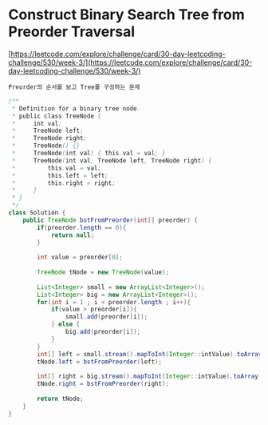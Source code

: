 # Construct Binary Search Tree from Preorder Traversal

[https://leetcode.com/explore/challenge/card/30-day-leetcoding-challenge/530/week-3/](https://leetcode.com/explore/challenge/card/30-day-leetcoding-challenge/530/week-3/)
~~~
Preorder의 순서를 보고 Tree를 구성하는 문제
~~~

```java
/**
 * Definition for a binary tree node.
 * public class TreeNode {
 *     int val;
 *     TreeNode left;
 *     TreeNode right;
 *     TreeNode() {}
 *     TreeNode(int val) { this.val = val; }
 *     TreeNode(int val, TreeNode left, TreeNode right) {
 *         this.val = val;
 *         this.left = left;
 *         this.right = right;
 *     }
 * }
 */
class Solution {
    public TreeNode bstFromPreorder(int[] preorder) {
        if(preorder.length == 0){
            return null;
        }
        
        int value = preorder[0];
        
        TreeNode tNode = new TreeNode(value);
        
        List<Integer> small = new ArrayList<Integer>();
        List<Integer> big = new ArrayList<Integer>();
        for(int i = 1 ; i < preorder.length ; i++){
            if(value > preorder[i]){
                small.add(preorder[i]);
            } else {
                big.add(preorder[i]);
            }
        }
        int[] left = small.stream().mapToInt(Integer::intValue).toArray();
        tNode.left = bstFromPreorder(left);
        
        int[] right = big.stream().mapToInt(Integer::intValue).toArray();
        tNode.right = bstFromPreorder(right);
        
        return tNode;
    }
}
```